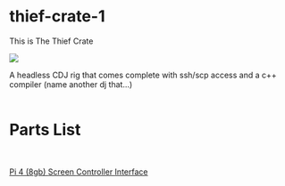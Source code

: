 # thief-crate-1


This is The Thief Crate
<br />
 
<img src="https://github.com/gnikxela0328/thief-crate-1/blob/main/img/20211106_143502.jpg" />
<br />

A headless CDJ rig that comes complete with ssh/scp access and a c++ compiler (name another dj that...)
<br /><br />


# Parts List

<br />

<a href="https://www.raspberrypi.com/products/raspberry-pi-4-model-b/"> Pi 4 (8gb) </a>
<a href="https://www.amazon.com/JniTyOpt-Raspberry-Capacitive-1024%C3%97600-Resolution/dp/B0922KVP4G/ref=sr_1_3?keywords=jnityopt+7in+pi+screen&qid=1636229284&qsid=142-3649419-3290503&sr=8-3&sres=B0922KVP4G%2CB07VNX4ZWY%2CB07FDYXPT7%2CB07XBVF1C9%2CB07S74MP36%2CB01N447AEY%2CB07KRX3QCQ%2CB01F3801A2%2CB07VWDDWQ9%2CB07QLMBGZC%2CB07L9XM11M%2CB07S695VQM%2CB083KC997M%2CB07QB2FGSL%2CB0931Z7MX5%2CB08MWF229Q&srpt=MONITOR" > Screen </a>
<a href="https://www.sweetwater.com/store/detail/DDJSB3--pioneer-dj-ddj-sb3-4-deck-serato-dj-controller"> Controller </a>
<a href="https://www.sweetwater.com/store/detail/ScarSG3--focusrite-scarlett-solo-3rd-gen-usb-audio-interface"> Interface </a>
